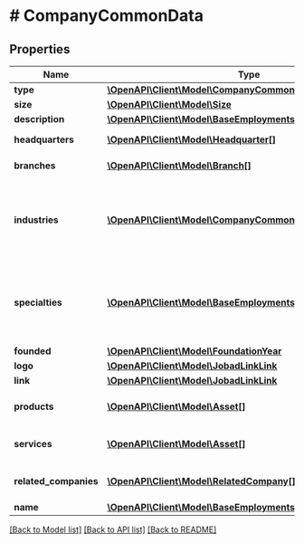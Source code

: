 # # CompanyCommonData

## Properties

Name | Type | Description | Notes
------------ | ------------- | ------------- | -------------
**type** | [**\OpenAPI\Client\Model\CompanyCommonType**](CompanyCommonType.md) |  | [optional]
**size** | [**\OpenAPI\Client\Model\Size**](Size.md) |  | [optional]
**description** | [**\OpenAPI\Client\Model\BaseEmploymentsValueModelStrictStr**](BaseEmploymentsValueModelStrictStr.md) |  | [optional]
**headquarters** | [**\OpenAPI\Client\Model\Headquarter[]**](Headquarter.md) | Company headquarters. | [optional]
**branches** | [**\OpenAPI\Client\Model\Branch[]**](Branch.md) | Company branches. | [optional]
**industries** | [**\OpenAPI\Client\Model\CompanyCommonIndustry[]**](CompanyCommonIndustry.md) | Company industries. Check the [Standardized Data](https://api.inda.ai/hr/docs/v2/#tag/Standardized-Data) section for more details. | [optional]
**specialties** | [**\OpenAPI\Client\Model\BaseEmploymentsValueModelStrictStr[]**](BaseEmploymentsValueModelStrictStr.md) | Keywords useful to provide additional detail about company industries. | [optional]
**founded** | [**\OpenAPI\Client\Model\FoundationYear**](FoundationYear.md) |  | [optional]
**logo** | [**\OpenAPI\Client\Model\JobadLinkLink**](JobadLinkLink.md) |  | [optional]
**link** | [**\OpenAPI\Client\Model\JobadLinkLink**](JobadLinkLink.md) |  | [optional]
**products** | [**\OpenAPI\Client\Model\Asset[]**](Asset.md) | Company main products. | [optional]
**services** | [**\OpenAPI\Client\Model\Asset[]**](Asset.md) | Services provided by the company. | [optional]
**related_companies** | [**\OpenAPI\Client\Model\RelatedCompany[]**](RelatedCompany.md) | Details about related companies. | [optional]
**name** | [**\OpenAPI\Client\Model\BaseEmploymentsValueModelStrictStr**](BaseEmploymentsValueModelStrictStr.md) |  |

[[Back to Model list]](../../README.md#models) [[Back to API list]](../../README.md#endpoints) [[Back to README]](../../README.md)
